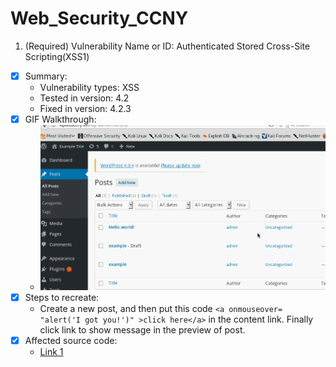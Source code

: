 # Web_Security_CCNY

1. (Required) Vulnerability Name or ID: Authenticated Stored Cross-Site Scripting(XSS1)
  - [x] Summary: 
    - Vulnerability types: XSS
    - Tested in version: 4.2
    - Fixed in version: 4.2.3
  - [x] GIF Walkthrough: 
    - <img src='XSS.gif' title='XSS' width='' alt='' />
  - [x] Steps to recreate: 
    - Create a new post, and then put this code ```<a onmouseover= "alert('I got you!')" >click here</a>``` in the content link. Finally click link to show message in the preview of post.
  - [x] Affected source code:
    - [Link 1](https://core.trac.wordpress.org/browser/branches/4.2/src/wp-includes/class-wp-editor.php?rev=33361)
